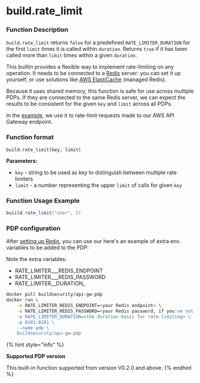 # build.rate\_limit



### Function Description

`build.rate_limit` returns `false` for a predefined `RATE_LIMITER_DURATION` for the first `limit` times it is called within `duration`. Returns `true` if it has been called more than `limit` times within a given `duration`.

This builtin provides a flexible way to implement rate-limiting on any operation. It needs to be connected to a [Redis](https://redis.io/) server: you can set it up yourself, or use solutions like [AWS ElastiCache](https://aws.amazon.com/elasticache/) \(managed Redis\).

Because it uses shared memory, this function is safe for use across multiple PDPs. If they are connected to the same Redis server, we can expect the results to be consistent for the given `key` and `limit` across all PDPs.

In the [example](https://github.com/build-security/aws-api-gateway-authz/blob/main/policy), we use it to rate-limit requests made to our AWS API Gateway endpoint.

### Function format

`build.rate_limit(key, limit)`

**Parameters:**

* `key` - string to be used as key to distinguish between multiple rate limiters
* `limit` - a number representing the upper `limit` of calls for given `key`

### Function Usage Example

```scala
buiild.rate_limit("user", 5)
```

### PDP configuration

After [setting up Redis](https://redis.io/topics/quickstart), you can use our here's an example of extra env. variables to be added to the PDP:

Note the extra variables:

* RATE\_LIMITER_\__REDIS\_ENDPOINT
* RATE\_LIMITER_\__REDIS\_PASSWORD
* RATE\_LIMITER_\_DURATION_

```bash
docker pull buildsecurity/api-gw-pdp
docker run \
    -e RATE_LIMITER_REDIS_ENDPOINT=<your Redis endpoint> \
    -e RATE_LIMITER_REDIS_PASSWORD=<your Redis password, if you've set one> \
    -e RATE_LIMITER_DURATION=<the duration basis for rate-limiting> \
    -p 8181:8181 \
    --name pdp \
    buildsecurity/api-gw-pdp
```

{% hint style="info" %}


**Supported PDP version** 

This built-in function supported from version V0.2.0 and above.
{% endhint %}



